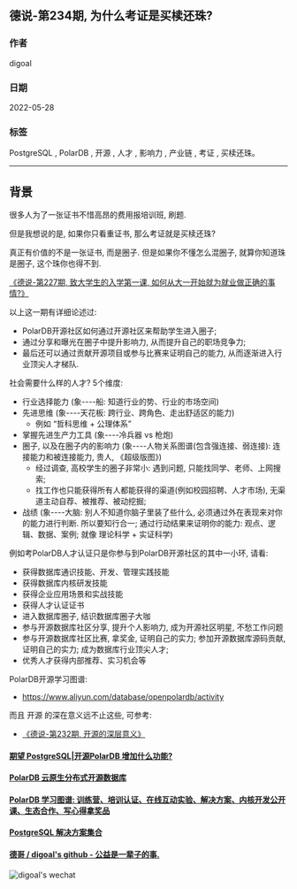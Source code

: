 ## 德说-第234期, 为什么考证是买椟还珠?    
                                                    
### 作者                                                    
digoal                                                    
                                                    
### 日期                                                    
2022-05-28                                         
                                                    
### 标签                                                    
PostgreSQL , PolarDB , 开源 , 人才 , 影响力 , 产业链 , 考证 , 买椟还珠。                                    
                                                    
----                                      
                                                    
## 背景    
很多人为了一张证书不惜高昂的费用报培训班, 刷题.    
  
但是我想说的是, 如果你只看重证书, 那么考证就是买椟还珠?    
  
真正有价值的不是一张证书, 而是圈子. 但是如果你不懂怎么混圈子, 就算你知道珠是圈子, 这个珠你也得不到.    
  
[《德说-第227期, 致大学生的入学第一课, 如何从大一开始就为就业做正确的事情?》](../202305/20230513_01.md)    
  
以上这一期有详细论述过:  
- PolarDB开源社区如何通过开源社区来帮助学生进入圈子;   
- 通过分享和曝光在圈子中提升影响力, 从而提升自己的职场竞争力;   
- 最后还可以通过贡献开源项目或参与比赛来证明自己的能力, 从而逐渐进入行业顶尖人才梯队.    
  
社会需要什么样的人才?   5个维度:        
- 行业选择能力 (象----船: 知道行业的势、行业的市场空间)      
- 先进思维 (象----天花板: 跨行业、跨角色、走出舒适区的能力)    
    - 例如 “哲科思维 + 公理体系”      
- 掌握先进生产力工具 (象----冷兵器 vs 枪炮)      
- 圈子, 以及在圈子内的影响力 (象----人物关系图谱(包含强连接、弱连接): 连接能力和被连接能力, 贵人, 《超级版图》)    
    - 经过调查, 高校学生的圈子非常小: 遇到问题, 只能找同学、老师、上网搜索;   
    - 找工作也只能获得所有人都能获得的渠道(例如校园招聘、人才市场), 无渠道主动自荐、被推荐、被动挖掘;      
- 战绩 (象----大脑: 别人不知道你脑子里装了些什么, 必须通过外在表现来对你的能力进行判断.   所以要知行合一;   通过行动结果来证明你的能力: 观点、逻辑、数据、案例;   就像 理论科学 + 实证科学)       
  
例如考PolarDB人才认证只是你参与到PolarDB开源社区的其中一小环, 请看:    
- 获得数据库通识技能、开发、管理实践技能  
- 获得数据库内核研发技能  
- 获得企业应用场景和实战技能  
- 获得人才认证证书  
- 进入数据库圈子, 结识数据库圈子大咖  
- 参与开源数据库社区分享, 提升个人影响力, 成为开源社区明星, 不愁工作问题  
- 参与开源数据库社区比赛, 拿奖金, 证明自己的实力; 参加开源数据库源码贡献, 证明自己的实力; 成为数据库行业顶尖人才;  
- 优秀人才获得内部推荐、实习机会等  
  
PolarDB开源学习图谱:   
- https://www.aliyun.com/database/openpolardb/activity  
  
  
而且 开源 的深在意义远不止这些, 可参考:  
- [《德说-第232期, 开源的深层意义》](../202305/20230528_02.md)    
  
  
#### [期望 PostgreSQL|开源PolarDB 增加什么功能?](https://github.com/digoal/blog/issues/76 "269ac3d1c492e938c0191101c7238216")
  
  
#### [PolarDB 云原生分布式开源数据库](https://github.com/ApsaraDB "57258f76c37864c6e6d23383d05714ea")
  
  
#### [PolarDB 学习图谱: 训练营、培训认证、在线互动实验、解决方案、内核开发公开课、生态合作、写心得拿奖品](https://www.aliyun.com/database/openpolardb/activity "8642f60e04ed0c814bf9cb9677976bd4")
  
  
#### [PostgreSQL 解决方案集合](../201706/20170601_02.md "40cff096e9ed7122c512b35d8561d9c8")
  
  
#### [德哥 / digoal's github - 公益是一辈子的事.](https://github.com/digoal/blog/blob/master/README.md "22709685feb7cab07d30f30387f0a9ae")
  
  
![digoal's wechat](../pic/digoal_weixin.jpg "f7ad92eeba24523fd47a6e1a0e691b59")
  
